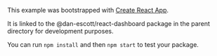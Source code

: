 This example was bootstrapped with [Create React App](https://github.com/facebook/create-react-app).

It is linked to the @dan-escott/react-dashboard package in the parent directory for development purposes.

You can run `npm install` and then `npm start` to test your package.
